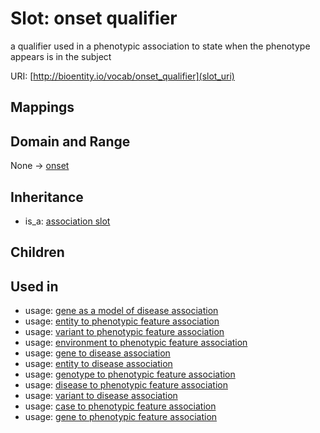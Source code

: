 # Slot: onset qualifier


a qualifier used in a phenotypic association to state when the phenotype appears is in the subject

URI: [http://bioentity.io/vocab/onset_qualifier](slot_uri)
## Mappings

## Domain and Range

None -> [onset](Onset.md)
## Inheritance

 *  is_a: [association slot](association_slot.md)
## Children

## Used in

 *  usage: [gene as a model of disease association](GeneAsAModelOfDiseaseAssociation.md)
 *  usage: [entity to phenotypic feature association](EntityToPhenotypicFeatureAssociation.md)
 *  usage: [variant to phenotypic feature association](VariantToPhenotypicFeatureAssociation.md)
 *  usage: [environment to phenotypic feature association](EnvironmentToPhenotypicFeatureAssociation.md)
 *  usage: [gene to disease association](GeneToDiseaseAssociation.md)
 *  usage: [entity to disease association](EntityToDiseaseAssociation.md)
 *  usage: [genotype to phenotypic feature association](GenotypeToPhenotypicFeatureAssociation.md)
 *  usage: [disease to phenotypic feature association](DiseaseToPhenotypicFeatureAssociation.md)
 *  usage: [variant to disease association](VariantToDiseaseAssociation.md)
 *  usage: [case to phenotypic feature association](CaseToPhenotypicFeatureAssociation.md)
 *  usage: [gene to phenotypic feature association](GeneToPhenotypicFeatureAssociation.md)
